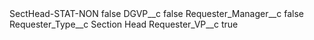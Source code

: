 <?xml version="1.0" encoding="UTF-8"?>
<CustomMetadata xmlns="http://soap.sforce.com/2006/04/metadata" xmlns:xsi="http://www.w3.org/2001/XMLSchema-instance" xmlns:xsd="http://www.w3.org/2001/XMLSchema">
    <label>SectHead-STAT-NON</label>
    <protected>false</protected>
    <values>
        <field>DGVP__c</field>
        <value xsi:type="xsd:boolean">false</value>
    </values>
    <values>
        <field>Requester_Manager__c</field>
        <value xsi:type="xsd:boolean">false</value>
    </values>
    <values>
        <field>Requester_Type__c</field>
        <value xsi:type="xsd:string">Section Head</value>
    </values>
    <values>
        <field>Requester_VP__c</field>
        <value xsi:type="xsd:boolean">true</value>
    </values>
</CustomMetadata>
